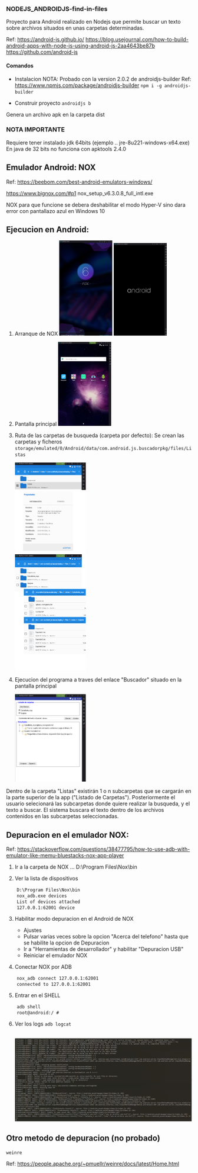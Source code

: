 ### NODEJS_ANDROIDJS-find-in-files
Proyecto para Android realizado en Nodejs que permite buscar un texto sobre archivos situados en unas carpetas determinadas.

Ref: 
https://android-js.github.io/
https://blog.usejournal.com/how-to-build-android-apps-with-node-js-using-android-js-2aa4643be87b 
https://github.com/android-js

#### Comandos

* Instalacion
NOTA: Probado con la version 2.0.2 de androidjs-builder
Ref: https://www.npmjs.com/package/androidjs-builder 
    ` npm i -g androidjs-builder `

* Construir proyecto
    ` androidjs b `

Genera un archivo apk en la carpeta dist

### NOTA IMPORTANTE
Requiere tener instalado jdk 64bits (ejemplo .. jre-8u221-windows-x64.exe)
En java de 32 bits no funciona con apktools 2.4.0

## Emulador Android: NOX
Ref: 
https://beebom.com/best-android-emulators-windows/

https://www.bignox.com/#p1  nox_setup_v6.3.0.8_full_intl.exe

NOX para que funcione se debera deshabilitar el modo Hyper-V sino dara error con pantallazo azul en Windows 10

## Ejecucion en Android:

1. Arranque de NOX
    <img src="images/NOX_startup1.png" style="width:30%"/> <img src="images/NOX_startup2.png" style="width:30%"/>
    <br/>

2. Pantalla principal
    <img src="images/NOX_main.png" style="width:30%"/>
    <br/>

3. Ruta de las carpetas de busqueda (carpeta por defecto):
Se crean las carpetas y ficheros
    ` storage/emulated/0/Android/data/com.android.js.buscadorpkg/files/Listas`

    <img src="images/NOX_file_manager1.png" style="width:40%"/>
    <br/>
    <img src="images/NOX_file_manager2.png" style="width:40%"/>

4. Ejecucion del programa a traves del enlace "Buscador" situado en la pantalla principal

    <img src="images/NOX_find-in-files.png" style="width:40%"/>
    <br/>

Dentro de la carpeta "Listas" existirán 1 o n subcarpetas que se cargarán en la parte superior de la app ("Listado de Carpetas").
Posteriormente el usuario selecionará las subcarpetas donde quiere realizar la busqueda, y el texto a buscar.
El sistema buscara el texto dentro de los archivos contenidos en las subcarpetas seleccionadas.

## Depuracion en el emulador NOX:
Ref: https://stackoverflow.com/questions/38477795/how-to-use-adb-with-emulator-like-memu-bluestacks-nox-app-player

1. Ir a la carpeta de NOX ... 
D:\Program Files\Nox\bin

2. Ver la lista de dispositivos
``` 
    D:\Program Files\Nox\bin
    nox_adb.exe devices
    List of devices attached
    127.0.0.1:62001 device
``` 

3. Habilitar modo depuracion en el Android de NOX
    - Ajustes
    - Pulsar varias veces sobre la opcion "Acerca del telefono" hasta que se habilite la opcion de Depuracion
    - Ir a "Herramientas de desarrollador" y habilitar "Depuracion USB"
    - Reiniciar el emulador NOX

4. Conectar NOX por ADB
``` 
    nox_adb connect 127.0.0.1:62001
    connected to 127.0.0.1:62001
```     

5. Entrar en el SHELL
``` 
    adb shell
    root@android:/ #
``` 

6. Ver los logs
`adb logcat `

    <br/>
    <img src="images/NOX_debug.png" style="width:100%"/>

## Otro metodo de depuracion (no probado)
` weinre `

Ref: https://people.apache.org/~pmuellr/weinre/docs/latest/Home.html
